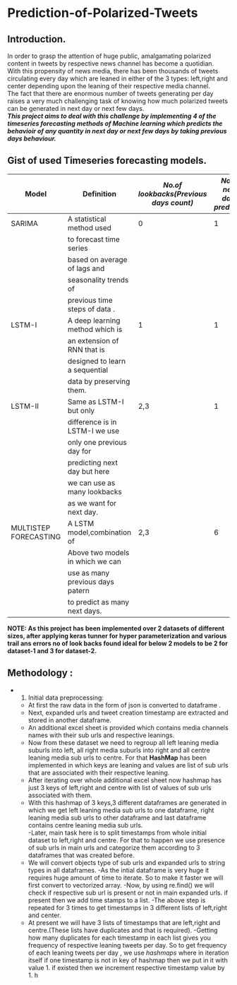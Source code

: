 # Prediction-of-Polarized-Tweets

## Introduction.

In order to grasp the attention of huge public, amalgamating polarized content in tweets
by respective news channel has become a quotidian.<br />
With this propensity of news media, there has been thousands of tweets circulating
every day which are leaned in either of the 3 types: left,right and center depending 
upon the leaning of their respective media channel.<br />
The fact that there are enormous number of tweets generating per day raises a very much 
challenging task of knowing how much polarized tweets can be 
generated in next day or next few days.<br />
***This project aims to deal with this challenge by implementing 4 of the timeseries 
forecasting methods of Machine learning which predicts the behavioir of any quantity in
next day or next few days by taking previous days behaviour.***<br />

## Gist of used Timeseries forecasting models.

|**Model**                   | **Definition**                 |*No.of lookbacks(Previous days count)* | *No.of next days predicted*|
|----------------------------|--------------------------------|---------------------------------------|----------------------------|
| SARIMA                     |A statistical method used       |                  0                    |              1             |
|                            |to forecast time series         |                                       |                            |
|                            |based on  average of lags and   |                                       |                            |
|                            | seasonality trends of          |                                       |                            |
|                            |previous time steps of data .   |                                       |                            |
| LSTM-I                     |A deep learning method which is |                  1                    |              1             |
|                            |an extension of RNN that is     |                                       |                            |
|                            |designed to learn a sequential  |                                       |                            |
|                            |data by preserving them.        |                                       |                            |
| LSTM-II                    |Same as LSTM-I but only         |                 2,3                   |              1             |
|                            |difference is in LSTM-I we use  |                                       |                            |
|                            |only one previous day for       |                                       |                            |
|                            |predicting next day but here    |                                       |                            |
|                            |we can use as many lookbacks    |                                       |                            |
|                            |as we want for next day.        |                                       |                            |
| MULTISTEP FORECASTING      |A LSTM model,combination of     |                 2,3                   |               6            |
|                            |Above two models in which we can|                                       |                            |
|                            |use as many previous days patern|                                       |                            |
|                            | to predict as many next days.  |                                       |                            |

**NOTE: As this project has been implemented over 2 datasets of different sizes, after applying keras tunner for hyper parameterization and various trail
ans errors no of look backs found ideal for below 2 models to be 2 for dataset-1 and 3 for dataset-2.**

## Methodology :
- 1. Initial data preprocessing:
    - At first the raw data in the form of json is converted to dataframe .
    - Next, expanded urls and tweet creation timestamp are extracted and stored in another dataframe.
    - An additional excel sheet is provided which contains  media channels names with their sub urls and respective leanings.
    - Now from these dataset we need to regroup all left leaning media suburls into left, all right media suburls into right and all centre leaning media sub
    urls to centre. For that **HashMap** has been implemented in which keys are leaning and values are list of sub urls that are associated with their respective
    leaning.<br />
    - After iterating over whole additional excel sheet now hashmap has just 3 keys of left,right and centre with list of values of sub urls associated with them.
    - With this hashmap of 3 keys,3 different dataframes are generated in which we get left leaning media sub urls to one dataframe, right leaning media sub urls 
    to other dataframe and last dataframe contains centre leaning media sub urls.<br />
    -Later, main task here is to split timestamps from whole initial dataset to left,right and centre. For that to happen we use presence of sub urls
    in main urls and categorize them according to 3 dataframes that was created before.<br />
    - We will convert objects type of sub urls and expanded urls to string types in all dataframes.
    -As the intial dataframe is very huge it requires huge amount of time to iterate. So to make it faster we will first convert to vectorized array.
    -Now, by using re.find() we will check if respective sub url is present or not in main expanded urls. if present then we add time stamps to a list.
    -The above step is repeated for 3 times to get timestamps in 3 different lists of left,right and center.
    - At present we will have 3 lists of timestamps that are left,right and centre.(These lists have duplicates and that is required).
    -Getting how many duplicates for each timestamp in each list gives you frequency of respective leaning tweets per day. So to get frequency of each leaning tweets
    per day , we use *hashmaps* where in iteration itself if one timestamp is not in key of hashmap then we put in it with value 1. if existed then 
    we increment respective timestamp value by 1.
    h
